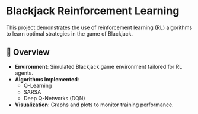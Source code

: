 # Blackjack Reinforcement Learning

This project demonstrates the use of reinforcement learning (RL) algorithms to learn optimal strategies in the game of Blackjack.

## 📌 Overview

- **Environment**: Simulated Blackjack game environment tailored for RL agents.
- **Algorithms Implemented**:
  - Q-Learning
  - SARSA
  - Deep Q-Networks (DQN)
- **Visualization**: Graphs and plots to monitor training performance.

